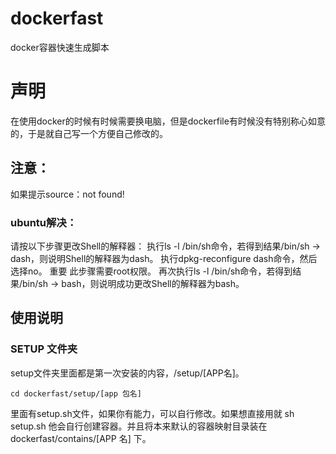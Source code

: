 # dockerfast
docker容器快速生成脚本

# 声明
在使用docker的时候有时候需要换电脑，但是dockerfile有时候没有特别称心如意的，于是就自己写一个方便自己修改的。

## 注意：
如果提示source：not found!
### ubuntu解决：
请按以下步骤更改Shell的解释器：
执行ls -l /bin/sh命令，若得到结果/bin/sh -> dash，则说明Shell的解释器为dash。
执行dpkg-reconfigure dash命令，然后选择no。
重要 此步骤需要root权限。
再次执行ls -l /bin/sh命令，若得到结果/bin/sh -> bash，则说明成功更改Shell的解释器为bash。


## 使用说明
### SETUP 文件夹
setup文件夹里面都是第一次安装的内容，/setup/[APP名]。
```
cd dockerfast/setup/[app 包名]
```
里面有setup.sh文件，如果你有能力，可以自行修改。如果想直接用就  sh setup.sh  他会自行创建容器。并且将本来默认的容器映射目录装在 dockerfast/contains/[APP 名] 下。